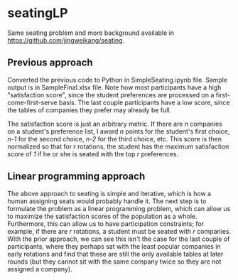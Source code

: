 # seatingLP
Same seating problem and more background available in https://github.com/jingweikang/seating. 

## Previous approach
Converted the previous code to Python in SimpleSeating.ipynb file. Sample output is in SampleFinal.xlsx file. Note how most participants have a high "satisfaction score", since the student preferences are processed on a first-come-first-serve basis. The last couple participants have a low score, since the tables of companies they prefer may already be full. 

The satisfaction score is just an arbitrary metric. If there are *n* companies on a student's preference list, I award *n* points for the student's first choice, *n-1* for the second choice, *n-2* for the third choice, etc. This score is then normalized so that for *r* rotations, the student has the maximum satisfaction score of *1* if he or she is seated with the top *r* preferences. 

## Linear programming approach
The above approach to seating is simple and iterative, which is how a human assigning seats would probably handle it. The next step is to formulate the problem as a linear programming problem, which can allow us to maximize the satisfaction scores of the population as a whole. Furthermore, this can allow us to have participation constraints; for example, if there are *r* rotations, a student must be seated with *r* companies. With the prior approach, we can see this isn't the case for the last couple of participants, where they perhaps sat with the least popular companies in early rotations and find that these are still the only available tables at later rounds (but they cannot sit with the same company twice so they are not assigned a company).
